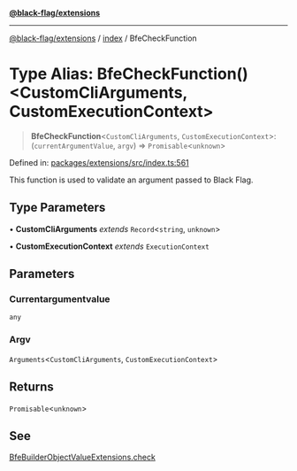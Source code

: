 [**@black-flag/extensions**][1]

---

[@black-flag/extensions][1] / [index][2] / BfeCheckFunction

# Type Alias: BfeCheckFunction()\<CustomCliArguments, CustomExecutionContext>

> **BfeCheckFunction**<`CustomCliArguments`, `CustomExecutionContext`>: (`currentArgumentValue`, `argv`) => `Promisable`<`unknown`>

Defined in: [packages/extensions/src/index.ts:561][3]

This function is used to validate an argument passed to Black Flag.

## Type Parameters

• **CustomCliArguments** _extends_ `Record`<`string`, `unknown`>

• **CustomExecutionContext** _extends_ `ExecutionContext`

## Parameters

### Currentargumentvalue

`any`

### Argv

`Arguments`<`CustomCliArguments`, `CustomExecutionContext`>

## Returns

`Promisable`<`unknown`>

## See

[BfeBuilderObjectValueExtensions.check][4]

[1]: ../../README.md
[2]: ../README.md
[3]: https://github.com/Xunnamius/black-flag/blob/1b1b5b597cf8302c1cc5affdd2e1dd9189034907/packages/extensions/src/index.ts#L561
[4]: BfeBuilderObjectValueExtensions.md#check
